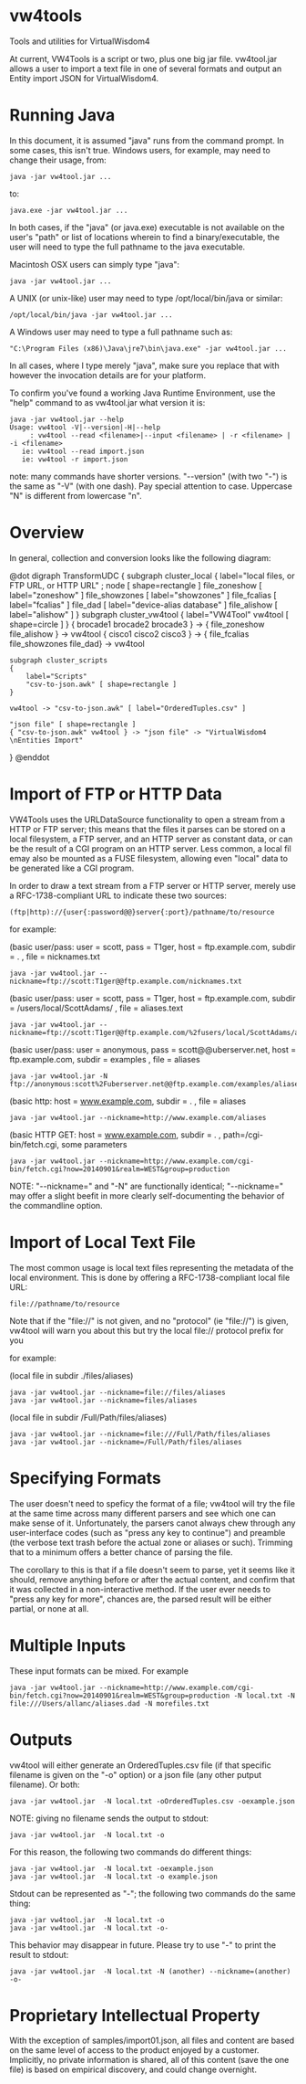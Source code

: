 vw4tools
========

Tools and utilities for VirtualWisdom4

At current, VW4Tools is a script or two, plus one big jar file.  vw4tool.jar
allows a user to import a text file in one of several formats and output an
Entity import JSON for VirtualWisdom4.  

Running Java
============

In this document, it is assumed "java" runs from the command prompt.  In some cases, this isn't true.  Windows users, for example, may need to change their usage, from:

    java -jar vw4tool.jar ...

to:

    java.exe -jar vw4tool.jar ...


In both cases, if the "java" (or java.exe) executable is not available on the user's "path" or list of locations wherein to find a binary/executable, the user will need to type the full pathname to the java executable.

Macintosh OSX users can simply type "java":

    java -jar vw4tool.jar ...

A UNIX (or unix-like) user may need to type /opt/local/bin/java or similar:

    /opt/local/bin/java -jar vw4tool.jar ...

A Windows user may need to type a full pathname such as:

    "C:\Program Files (x86)\Java\jre7\bin\java.exe" -jar vw4tool.jar ...

In all cases, where I type merely "java", make sure you replace that with however the invocation details are for your platform.

To confirm you've found a working Java Runtime Environment, use the "help" command to as vw4tool.jar what version it is:

    java -jar vw4tool.jar --help
    Usage: vw4tool -V|--version|-H|--help
         : vw4tool --read <filename>|--input <filename> | -r <filename> | -i <filename>
       ie: vw4tool --read import.json
       ie: vw4tool -r import.json

note: many commands have shorter versions.  "--version" (with two "-") is the same as "-V" (with one dash).  Pay special attention to case.  Uppercase "N" is different from lowercase "n".

Overview
========

In general, collection and conversion looks like the following diagram:

@dot
digraph TransformUDC
{
	subgraph cluster_local
	{
		label="local files, or FTP URL, or HTTP URL" ;
		node [ shape=rectangle ]
		file_zoneshow [ label="zoneshow" ]
		file_showzones [ label="showzones" ]
		file_fcalias [ label="fcalias" ]
		file_dad [ label="device-alias database" ]
		file_alishow [ label="alishow" ]
	}
	subgraph cluster_vw4tool
	{
		label="VW4Tool"
		vw4tool [ shape=circle ]
	}
	{ brocade1 brocade2 brocade3 } -> { file_zoneshow file_alishow } -> vw4tool
	{ cisco1 cisco2 cisco3 } -> { file_fcalias file_showzones file_dad} -> vw4tool

	subgraph cluster_scripts
	{
		label="Scripts"
		"csv-to-json.awk" [ shape=rectangle ]
	}

	vw4tool -> "csv-to-json.awk" [ label="OrderedTuples.csv" ]

	"json file" [ shape=rectangle ]
	{ "csv-to-json.awk" vw4tool } -> "json file" -> "VirtualWisdom4 \nEntities Import"
}
@enddot



Import of FTP or HTTP Data
==========================

VW4Tools uses the URLDataSource functionality to open a stream from a HTTP or FTP server; this means that the files it parses can be stored on a local filesystem, a FTP server, and an HTTP server as constant data, or can be the result of a CGI program on an HTTP server.  Less common, a local fil emay also be mounted as a FUSE filesystem, allowing even "local" data to be generated like a CGI program.

In order to draw a text stream from a FTP server or HTTP server, merely use a RFC-1738-compliant URL to indicate these two sources:

    (ftp|http)://{user{:password@@}server{:port}/pathname/to/resource

for example:

(basic user/pass: user = scott, pass = T1ger, host = ftp.example.com, subdir = . , file = nicknames.txt

    java -jar vw4tool.jar --nickname=ftp://scott:T1ger@@ftp.example.com/nicknames.txt

(basic user/pass: user = scott, pass = T1ger, host = ftp.example.com, subdir = /users/local/ScottAdams/ , file = aliases.text

    java -jar vw4tool.jar --nickname=ftp://scott:T1ger@@ftp.example.com/%2fusers/local/ScottAdams/aliases.text

(basic user/pass: user = anonymous, pass = scott@@uberserver.net, host = ftp.example.com, subdir = examples , file = aliases

    java -jar vw4tool.jar -N ftp://anonymous:scott%2Fuberserver.net@@ftp.example.com/examples/aliases

(basic http: host = www.example.com, subdir = . , file = aliases

    java -jar vw4tool.jar --nickname=http://www.example.com/aliases

(basic HTTP GET: host = www.example.com, subdir = . , path=/cgi-bin/fetch.cgi, some parameters

    java -jar vw4tool.jar --nickname=http://www.example.com/cgi-bin/fetch.cgi?now=20140901&realm=WEST&group=production


NOTE: "--nickname=" and "-N" are functionally identical; "--nickname=" may offer a slight beefit in more clearly self-documenting the behavior of the commandline option.



Import of Local Text File
=========================

The most common usage is local text files representing the metadata of the local environment.  This is done by offering a RFC-1738-compliant local file URL:

    file://pathname/to/resource

Note that if the "file://" is not given, and no "protocol" (ie "file://") is given, vw4tool will warn you about this but try the local file:// protocol prefix for you

for example:

(local file in subdir ./files/aliases)

    java -jar vw4tool.jar --nickname=file://files/aliases
    java -jar vw4tool.jar --nickname=files/aliases

(local file in subdir /Full/Path/files/aliases)

    java -jar vw4tool.jar --nickname=file:///Full/Path/files/aliases
    java -jar vw4tool.jar --nickname=/Full/Path/files/aliases



Specifying Formats
==================

The user doesn't need to speficy the format of a file; vw4tool will try the file at the same time across many different parsers and see which one can make sense of it.  Unfortunately, the parsers canot always chew through any user-interface codes (such as "press any key to continue") and preamble (the verbose text trash before the actual zone or aliases or such).  Trimming that to a minimum offers a better chance of parsing the file.

The corollary to this is that if a file doesn't seem to parse, yet it seems like it should, remove anything before or after the actual content, and confirm that it was collected in a non-interactive method.  If the user ever needs to "press any key for more", chances are, the parsed result will be either partial, or none at all.


Multiple Inputs
===============

These input formats can be mixed.  For example

    java -jar vw4tool.jar --nickname=http://www.example.com/cgi-bin/fetch.cgi?now=20140901&realm=WEST&group=production -N local.txt -N file:///Users/allanc/aliases.dad -N morefiles.txt


Outputs
=======

vw4tool will either generate an OrderedTuples.csv file (if that specific filename is given on the "-o" option) or a json file (any other putput filename).  Or both:

    java -jar vw4tool.jar  -N local.txt -oOrderedTuples.csv -oexample.json

NOTE: giving no filename sends the output to stdout:

    java -jar vw4tool.jar  -N local.txt -o

For this reason, the following two commands do different things:

    java -jar vw4tool.jar  -N local.txt -oexample.json
    java -jar vw4tool.jar  -N local.txt -o example.json

Stdout can be represented as "-"; the following two commands do the same thing:

    java -jar vw4tool.jar  -N local.txt -o
    java -jar vw4tool.jar  -N local.txt -o-

This behavior may disappear in future.  Please try to use "-" to print the result to stdout:

    java -jar vw4tool.jar  -N local.txt -N (another) --nickname=(another) -o-



Proprietary Intellectual Property
=================================
With the exception of samples/import01.json, all files and content are based on
the same level of access to the product enjoyed by a customer.  Implicitly, no
private information is shared, all of this content (save the one file) is based
on empirical discovery, and could change overnight.
